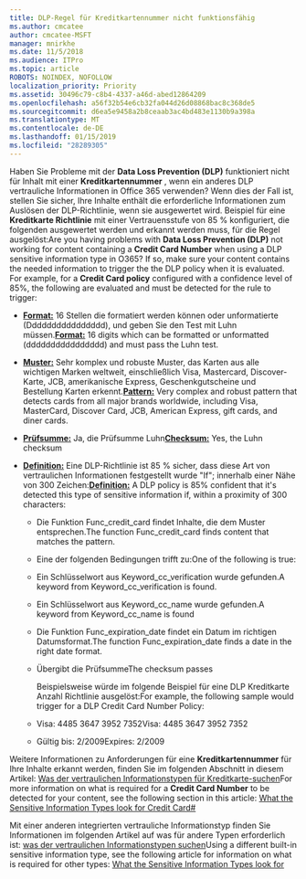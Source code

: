 ```yaml
---
title: DLP-Regel für Kreditkartennummer nicht funktionsfähig
ms.author: cmcatee
author: cmcatee-MSFT
manager: mnirkhe
ms.date: 11/5/2018
ms.audience: ITPro
ms.topic: article
ROBOTS: NOINDEX, NOFOLLOW
localization_priority: Priority
ms.assetid: 30496c79-c8b4-4337-a46d-abed12864209
ms.openlocfilehash: a56f32b54e6cb32fa044d26d08868bac8c368de5
ms.sourcegitcommit: d6ea5e9458a2b8ceaab3ac4bd483e1130b9a398a
ms.translationtype: MT
ms.contentlocale: de-DE
ms.lasthandoff: 01/15/2019
ms.locfileid: "28289305"
---
```

<span data-ttu-id="1d3a8-p101">Haben Sie Probleme mit der **Data Loss Prevention (DLP)** funktioniert nicht für Inhalt mit einer **Kreditkartennummer** , wenn ein anderes DLP vertrauliche Informationen in Office 365 verwenden? Wenn dies der Fall ist, stellen Sie sicher, Ihre Inhalte enthält die erforderliche Informationen zum Auslösen der DLP-Richtlinie, wenn sie ausgewertet wird. Beispiel für eine **Kreditkarte Richtlinie** mit einer Vertrauensstufe von 85 % konfiguriert, die folgenden ausgewertet werden und erkannt werden muss, für die Regel ausgelöst:</span><span class="sxs-lookup"><span data-stu-id="1d3a8-p101">Are you having problems with **Data Loss Prevention (DLP)** not working for content containing a **Credit Card Number** when using a DLP sensitive information type in O365? If so, make sure your content contains the needed information to trigger the the DLP policy when it is evaluated. For example, for a **Credit Card policy** configured with a confidence level of 85%, the following are evaluated and must be detected for the rule to trigger:</span></span> 
  
- <span data-ttu-id="1d3a8-105">**[Format:](https://docs.microsoft.com/en-us/office365/securitycompliance/what-the-sensitive-information-types-look-for#format-19)** 16 Stellen die formatiert werden können oder unformatierte (Dddddddddddddddd), und geben Sie den Test mit Luhn müssen.</span><span class="sxs-lookup"><span data-stu-id="1d3a8-105">**[Format:](https://docs.microsoft.com/en-us/office365/securitycompliance/what-the-sensitive-information-types-look-for#format-19)** 16 digits which can be formatted or unformatted (dddddddddddddddd) and must pass the Luhn test.</span></span> 
    
- <span data-ttu-id="1d3a8-106">**[Muster:](https://docs.microsoft.com/en-us/office365/securitycompliance/what-the-sensitive-information-types-look-for#pattern-19)** Sehr komplex und robuste Muster, das Karten aus alle wichtigen Marken weltweit, einschließlich Visa, Mastercard, Discover-Karte, JCB, amerikanische Express, Geschenkgutscheine und Bestellung Karten erkennt.</span><span class="sxs-lookup"><span data-stu-id="1d3a8-106">**[Pattern:](https://docs.microsoft.com/en-us/office365/securitycompliance/what-the-sensitive-information-types-look-for#pattern-19)** Very complex and robust pattern that detects cards from all major brands worldwide, including Visa, MasterCard, Discover Card, JCB, American Express, gift cards, and diner cards.</span></span> 
    
- <span data-ttu-id="1d3a8-107">**[Prüfsumme:](https://docs.microsoft.com/en-us/office365/securitycompliance/what-the-sensitive-information-types-look-for#checksum-19)** Ja, die Prüfsumme Luhn</span><span class="sxs-lookup"><span data-stu-id="1d3a8-107">**[Checksum:](https://docs.microsoft.com/en-us/office365/securitycompliance/what-the-sensitive-information-types-look-for#checksum-19)** Yes, the Luhn checksum</span></span> 
    
- <span data-ttu-id="1d3a8-108">**[Definition:](https://docs.microsoft.com/en-us/office365/securitycompliance/what-the-sensitive-information-types-look-for#definition-19)** Eine DLP-Richtlinie ist 85 % sicher, dass diese Art von vertraulichen Informationen festgestellt wurde "If"; innerhalb einer Nähe von 300 Zeichen:</span><span class="sxs-lookup"><span data-stu-id="1d3a8-108">**[Definition:](https://docs.microsoft.com/en-us/office365/securitycompliance/what-the-sensitive-information-types-look-for#definition-19)** A DLP policy is 85% confident that it's detected this type of sensitive information if, within a proximity of 300 characters:</span></span> 
    
  - <span data-ttu-id="1d3a8-109">Die Funktion Func_credit_card findet Inhalte, die dem Muster entsprechen.</span><span class="sxs-lookup"><span data-stu-id="1d3a8-109">The function Func_credit_card finds content that matches the pattern.</span></span>
    
  - <span data-ttu-id="1d3a8-110">Eine der folgenden Bedingungen trifft zu:</span><span class="sxs-lookup"><span data-stu-id="1d3a8-110">One of the following is true:</span></span> 
    
  - <span data-ttu-id="1d3a8-111">Ein Schlüsselwort aus Keyword_cc_verification wurde gefunden.</span><span class="sxs-lookup"><span data-stu-id="1d3a8-111">A keyword from Keyword_cc_verification is found.</span></span>
    
  - <span data-ttu-id="1d3a8-112">Ein Schlüsselwort aus Keyword_cc_name wurde gefunden.</span><span class="sxs-lookup"><span data-stu-id="1d3a8-112">A keyword from Keyword_cc_name is found</span></span>
    
  - <span data-ttu-id="1d3a8-113">Die Funktion Func_expiration_date findet ein Datum im richtigen Datumsformat.</span><span class="sxs-lookup"><span data-stu-id="1d3a8-113">The function Func_expiration_date finds a date in the right date format.</span></span>
    
  - <span data-ttu-id="1d3a8-114">Übergibt die Prüfsumme</span><span class="sxs-lookup"><span data-stu-id="1d3a8-114">The checksum passes</span></span>
    
    <span data-ttu-id="1d3a8-115">Beispielsweise würde im folgende Beispiel für eine DLP Kreditkarte Anzahl Richtlinie ausgelöst:</span><span class="sxs-lookup"><span data-stu-id="1d3a8-115">For example, the following sample would trigger for a DLP Credit Card Number Policy:</span></span>
    
  - <span data-ttu-id="1d3a8-116">Visa: 4485 3647 3952 7352</span><span class="sxs-lookup"><span data-stu-id="1d3a8-116">Visa: 4485 3647 3952 7352</span></span> 
    
  - <span data-ttu-id="1d3a8-117">Gültig bis: 2/2009</span><span class="sxs-lookup"><span data-stu-id="1d3a8-117">Expires: 2/2009</span></span>
    
<span data-ttu-id="1d3a8-118">Weitere Informationen zu Anforderungen für eine **Kreditkartennummer** für Ihre Inhalte erkannt werden, finden Sie im folgenden Abschnitt in diesem Artikel: [Was der vertraulichen Informationstypen für Kreditkarte-suchen](https://docs.microsoft.com/en-us/office365/securitycompliance/what-the-sensitive-information-types-look-for#credit-card-number)</span><span class="sxs-lookup"><span data-stu-id="1d3a8-118">For more information on what is required for a **Credit Card Number** to be detected for your content, see the following section in this article: [What the Sensitive Information Types look for Credit Card#](https://docs.microsoft.com/en-us/office365/securitycompliance/what-the-sensitive-information-types-look-for#credit-card-number)</span></span>
  
<span data-ttu-id="1d3a8-119">Mit einer anderen integrierten vertrauliche Informationstyp finden Sie Informationen im folgenden Artikel auf was für andere Typen erforderlich ist: [was der vertraulichen Informationstypen suchen](https://docs.microsoft.com/en-us/office365/securitycompliance/what-the-sensitive-information-types-look-for)</span><span class="sxs-lookup"><span data-stu-id="1d3a8-119">Using a different built-in sensitive information type, see the following article for information on what is required for other types: [What the Sensitive Information Types look for](https://docs.microsoft.com/en-us/office365/securitycompliance/what-the-sensitive-information-types-look-for)</span></span>
  

